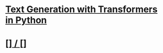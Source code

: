 # [Text Generation with Transformers in Python](https://www.thepythoncode.com/article/text-generation-with-transformers-in-python)
##
# [[] / []]()